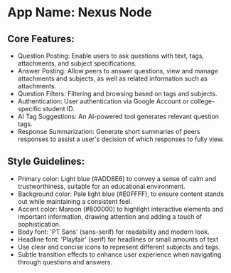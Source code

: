 # **App Name**: Nexus Node

## Core Features:

- Question Posting: Enable users to ask questions with text, tags, attachments, and subject specifications.
- Answer Posting: Allow peers to answer questions, view and manage attachments and subjects, as well as related information such as attachments.
- Question Filters: Filtering and browsing based on tags and subjects.
- Authentication: User authentication via Google Account or college-specific student ID.
- AI Tag Suggestions: An AI-powered tool generates relevant question tags.
- Response Summarization: Generate short summaries of peers responses to assist a user's decision of which responses to fully view.

## Style Guidelines:

- Primary color: Light blue (#ADD8E6) to convey a sense of calm and trustworthiness, suitable for an educational environment.
- Background color: Pale light blue (#E0FFFF), to ensure content stands out while maintaining a consistent feel.
- Accent color: Maroon (#800000) to highlight interactive elements and important information, drawing attention and adding a touch of sophistication.
- Body font: 'PT Sans' (sans-serif) for readability and modern look.
- Headline font: 'Playfair' (serif) for headlines or small amounts of text
- Use clear and concise icons to represent different subjects and tags.
- Subtle transition effects to enhance user experience when navigating through questions and answers.